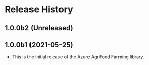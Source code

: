 # Release History

## 1.0.0b2 (Unreleased)


## 1.0.0b1 (2021-05-25)

- This is the initial release of the Azure AgriFood Farming library.
